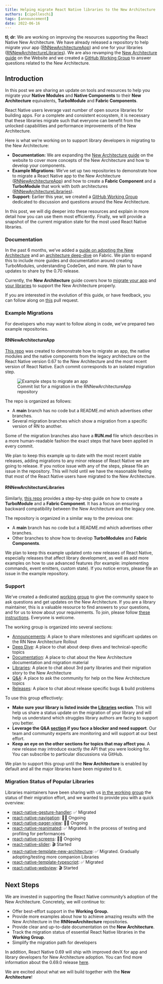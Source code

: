 ```yaml
---
title: Helping migrate React Native libraries to the New Architecture
authors: [cipolleschi]
tags: [announcement]
date: 2022-06-16
---
```


**tl; dr**: We are working on improving the resources supporting the React Native New Architecture. We have already released a repository to help migrate your app ([RNNewArchitectureApp](https://github.com/react-native-community/RNNewArchitectureApp)) and one for your libraries ([RNNewArchitectureLibraries](https://github.com/react-native-community/RNNewArchitectureLibraries)). We are also revamping the [New Architecture guide](https://github.com/facebook/react-native-website/pull/3037) on the Website and we created a [GitHub Working Group](https://github.com/reactwg/react-native-new-architecture/discussions) to answer questions related to the New Architecture.

<!--truncate-->

## Introduction

In this post we are sharing an update on tools and resources to help you migrate your **Native Modules** and **Native Components** to their **New Architecture** equivalents, **TurboModule** and **Fabric Components**.

React Native users leverage vast number of open source libraries for building apps. For a complete and consistent ecosystem, it is necessary that these libraries migrate such that everyone can benefit from the unlocked capabilities and performance improvements of the New Architecture.

Here is what we’re working on to support library developers in migrating to the New Architecture:

- **Documentation:** We are expanding the [New Architecture guide](https://github.com/facebook/react-native-website/pull/3037) on the website to cover more concepts of the New Architecture and how to develop your components.
- **Example Migrations:** We’ve set up two repositories to demonstrate how to migrate a React Native app to the New Architecture ([RNNewArchitectureApp](https://github.com/react-native-community/RNNewArchitectureApp)) and how to create a **Fabric Component** and a **TurboModule** that work with both architectures ([RNNewArchitectureLibraries](https://github.com/react-native-community/RNNewArchitectureLibraries)).
- **Support:** Earlier this year, we created a [GitHub Working Group](https://github.com/reactwg/react-native-new-architecture/discussions) dedicated to discussion and questions around the New Architecture.

In this post, we will dig deeper into these resources and explain in more detail how you can use them most efficiently. Finally, we will provide a snapshot of the current migration state for the most used React Native libraries.

### Documentation

In the past 6 months, we’ve added a [guide on adopting the New Architecture](/docs/experimental/docs/new-architecture-intro) and an [architecture deep-dive](/docs/experimental/architecture/overview) on Fabric. We plan to expand this to include more guides and documentation around creating TurboModules, understanding CodeGen, and more. We plan to have updates to share by the 0.70 release.

Currently, the **New Architecture** guide covers how to [migrate your app](/docs/new-architecture-app-intro) and [your libraries](/docs/new-architecture-library-intro) to support the New Architecture properly.

If you are interested in the evolution of this guide, or have feedback, you can follow along on [this](https://github.com/facebook/react-native-website/pull/3037) pull request.

### Example Migrations

For developers who may want to follow along in code, we’ve prepared two example repositories.

#### RNNewArchitectureApp

[This repo](https://github.com/react-native-community/RNNewArchitectureApp) was created to demonstrate how to migrate an app, the native modules and the native components from the legacy architecture on the React Native version 0.67 to the New Architecture and the most recent version of React Native. Each commit corresponds to an isolated migration step.

<figure>
    <img src="/blog/assets/new-arch-example-steps-to-migrate-an-app.png" alt="Example steps to migrate an app" />
    <figcaption>Commit list for a migration in the RNNewArchitectureApp repository</figcaption>
</figure>

The repo is organized as follows:

- A **main** branch has no code but a README.md which advertises other branches.
- Several migration branches which show a migration from a specific version of RN to another.

Some of the migration branches also have a **RUN.md** file which describes in a more human-readable fashion the exact steps that have been applied in every commit.

We plan to keep this example up to date with the most recent stable releases, adding migrations to any minor release of React Native we are going to release. If you notice issue with any of the steps, please file an issue in the repository. This will hold until we have the reasonable feeling that most of the React Native users have migrated to the New Architecture.

#### RNNewArchitectureLibraries

Similarly, [this repo](https://github.com/react-native-community/RNNewArchitectureLibraries) provides a step-by-step guide on how to create a **TurboModule** and a **Fabric Component**. It has a focus on ensuring backward compatibility between the New Architecture and the legacy one.

The repository is organized in a similar way to the previous one:

- A **main** branch has no code but a README.md which advertises other branches.
- Other branches to show how to develop **TurboModules** and **Fabric Components**.

We plan to keep this example updated onto new releases of React Native, especially releases that affect library development, as well as add more examples on how to use advanced features (for example: implementing commands, event emitters, custom state). If you notice errors, please file an issue in the example repository.

### Support

We’ve created a dedicated [working group](https://github.com/reactwg/react-native-new-architecture) to give the community space to ask questions and get updates on the New Architecture. If you are a library maintainer, this is a valuable resource to find answers to your questions, and for us to know about your requirements. To join, please follow [these instructions](https://github.com/reactwg/react-native-new-architecture#how-to-join-the-working-group). Everyone is welcome.

The working group is organized into several sections:

- [Announcements](https://github.com/reactwg/react-native-new-architecture/discussions/categories/announcements): A place to share milestones and significant updates on the RN New Architecture Rollout
- [Deep Dive](https://github.com/reactwg/react-native-new-architecture/discussions/categories/deep-dive): A place to chat about deep dives and technical-specific topics
- [Documentation](https://github.com/reactwg/react-native-new-architecture/discussions/categories/documentation): A place to chat about the New Architecture documentation and migration material
- [Libraries](https://github.com/reactwg/react-native-new-architecture/discussions/categories/libraries): A place to chat about 3rd party libraries and their migration story to the New Architecture
- [Q&A](https://github.com/reactwg/react-native-new-architecture/discussions/categories/q-a): A place to ask the community for help on the New Architecture topics
- [Releases](https://github.com/reactwg/react-native-new-architecture/discussions/categories/releases): A place to chat about release specific bugs & build problems

To use this group effectively:

- **Make sure your library is listed inside the [Libraries](https://github.com/reactwg/react-native-new-architecture/discussions/categories/libraries) section**. This will help us share a status update on the migration of your library and will help us understand which struggles library authors are facing to support you better.
- **Leverage the Q&A [section](https://github.com/reactwg/react-native-new-architecture/discussions/categories/q-a) if you face a blocker and need support**. Our team and community experts are monitoring and will support at our best effort.
- **Keep an eye on the other sections for topics that may affect you**. A new release may introduce exactly the API that you were looking for. You can subscribe to particular discussions via GitHub.

We plan to support this group until the **New Architecture** is enabled by default and all the major libraries have been migrated to it.

### Migration Status of Popular Libraries

Libraries maintainers have been sharing with us [in the working group](https://github.com/reactwg/react-native-new-architecture/discussions/categories/libraries) the status of their migration effort, and we wanted to provide you with a quick overview:

- [react-native-gesture-handler](https://github.com/reactwg/react-native-new-architecture/discussions/15): ✅ Migrated
- [react-native-navigation](https://github.com/reactwg/react-native-new-architecture/discussions/17): 🏃‍♂️ Ongoing
- [react-native-pager-view](https://github.com/reactwg/react-native-new-architecture/discussions/16): 🏃‍♂️ Ongoing
- [react-native-reanimated](https://github.com/reactwg/react-native-new-architecture/discussions/14): ✅ Migrated. In the process of testing and profiling for performances
- [react-native-screens](https://github.com/reactwg/react-native-new-architecture/discussions/13): 🏃‍♂️ Ongoing
- [react-native-slider](https://github.com/reactwg/react-native-new-architecture/discussions/38): 🎬 Started
- [react-native-template-new-architecture](https://github.com/reactwg/react-native-new-architecture/discussions/21): ✅ Migrated. Gradually adopting/testing more companion Libraries
- [react-native-template-typescript](https://github.com/reactwg/react-native-new-architecture/discussions/22): ✅ Migrated
- [react-native-webview](https://github.com/reactwg/react-native-new-architecture/discussions/19): 🎬 Started

## Next Steps

We are invested in supporting the React Native community’s adoption of the New Architecture. Concretely, we will continue to:

- Offer best-effort support in the **Working Group.**
- Provide more examples about how to achieve amazing results with the New Architecture in the **RNNewArchitecture** repositories.
- Provide clear and up-to-date documentation on the **New Architecture**.
- Track the migration status of essential React Native libraries in the **Working Group**.
- Simplify the migration path for developers

In addition, React Native 0.69 will ship with improved devX for app and library developers for New Architecture adoption. You can find more information about the 0.69.0 release [here](https://github.com/reactwg/react-native-releases/discussions/21).

We are excited about what we will build together with the **New Architecture**!
